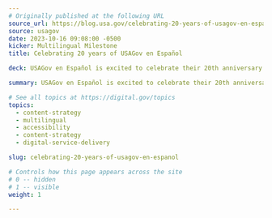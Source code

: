 ```yaml
---
# Originally published at the following URL
source_url: https://blog.usa.gov/celebrating-20-years-of-usagov-en-espa%C3%B1ol
source: usagov
date: 2023-10-16 09:08:00 -0500
kicker: Multilingual Milestone
title: Celebrating 20 years of USAGov en Español

deck: USAGov en Español is excited to celebrate their 20th anniversary this month! Since 2003, the website has been a trusted guide to government information and services for Spanish speakers. Explore this timeline of USAGov en Español’s milestones, name changes, and accomplishments as they've served Spanish speakers and federal partners over the past two decades.

summary: USAGov en Español is excited to celebrate their 20th anniversary this month! Since 2003, the website has been a trusted guide to government information and services for Spanish speakers. Explore this timeline of USAGov en Español’s milestones, name changes, and accomplishments as they've served Spanish speakers and federal partners over the past two decades.

# See all topics at https://digital.gov/topics
topics:
  - content-strategy
  - multilingual
  - accessibility
  - content-strategy
  - digital-service-delivery

slug: celebrating-20-years-of-usagov-en-espanol

# Controls how this page appears across the site
# 0 -- hidden
# 1 -- visible
weight: 1

---
```

